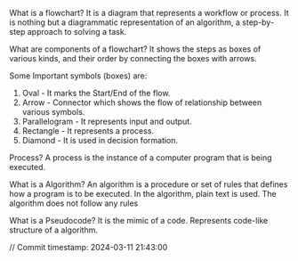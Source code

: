 What is a flowchart?
It is a diagram that represents a workflow or process. 
It is nothing but a diagrammatic representation of an algorithm, 
a step-by-step approach to solving a task. 

What are components of a flowchart?
It shows the steps as boxes of various kinds, 
and their order by connecting the boxes with arrows.

Some Important symbols (boxes) are:
1. Oval - It marks the Start/End of the flow.
2. Arrow - Connector which shows the flow of relationship between various symbols.
3. Parallelogram - It represents input and output.
4. Rectangle - It represents a process.
5. Diamond - It is used in decision formation.

Process?
A process is the instance of a computer program that is being executed.

What is a Algorithm?
An algorithm is a procedure or set of rules that defines how a program is to be executed.
In the algorithm, plain text is used.
The algorithm does not follow any rules


What is a Pseudocode?
It is the mimic of a code.
Represents code-like structure of a algorithm. 














// Commit timestamp: 2024-03-11 21:43:00